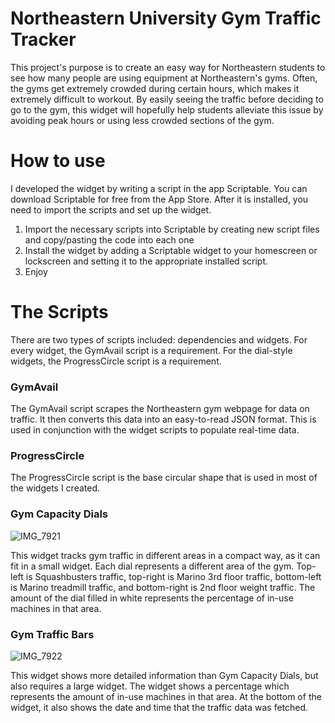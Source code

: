 # Northeastern University Gym Traffic Tracker

This project's purpose is to create an easy way for Northeastern students to see how many people are using equipment at Northeastern's gyms. Often, the gyms get extremely crowded during certain hours, which makes it extremely difficult to workout. By easily seeing the traffic before deciding to go to the gym, this widget will hopefully help students alleviate this issue by avoiding peak hours or using less crowded sections of the gym.

# How to use

I developed the widget by writing a script in the app Scriptable. You can download Scriptable for free from the App Store. After it is installed, you need to import the scripts and set up the widget.
1. Import the necessary scripts into Scriptable by creating new script files and copy/pasting the code into each one
2. Install the widget by adding a Scriptable widget to your homescreen or lockscreen and setting it to the appropriate installed script.
3. Enjoy

# The Scripts
There are two types of scripts included: dependencies and widgets. For every widget, the GymAvail script is a requirement. For the dial-style widgets, the ProgressCircle script is a requirement.

### GymAvail
The GymAvail script scrapes the Northeastern gym webpage for data on traffic. It then converts this data into an easy-to-read JSON format. This is used in conjunction with the widget scripts to populate real-time data.

### ProgressCircle
The ProgressCircle script is the base circular shape that is used in most of the widgets I created.

### Gym Capacity Dials
![IMG_7921](https://github.com/reardon-co/marino-traffic-counter/assets/61595397/b931aee4-1d7d-4d3a-a47d-cc482a995c49)

This widget tracks gym traffic in different areas in a compact way, as it can fit in a small widget. Each dial represents a different area of the gym. Top-left is Squashbusters traffic, top-right is Marino 3rd floor traffic, bottom-left is Marino treadmill traffic, and bottom-right is 2nd floor weight traffic. The amount of the dial filled in white represents the percentage of in-use machines in that area. 

### Gym Traffic Bars
![IMG_7922](https://github.com/reardon-co/marino-traffic-counter/assets/61595397/cb9a8b4e-a8e0-4bd0-ba0b-1520f683b766)

This widget shows more detailed information than Gym Capacity Dials, but also requires a large widget. The widget shows a percentage which represents the amount of in-use machines in that area. At the bottom of the widget, it also shows the date and time that the traffic data was fetched.
